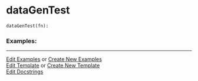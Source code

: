 # <a id="Peeves.TestUtils.dataGenTest">dataGenTest</a>

```python
dataGenTest(fn): 
```
 

### Examples: 


___

[Edit Examples](https://github.com/McCoyGroup/References/edit/gh-pages/Documentation/examples/Peeves/TestUtils/dataGenTest.md) or 
[Create New Examples](https://github.com/McCoyGroup/References/new/gh-pages/?filename=Documentation/examples/Peeves/TestUtils/dataGenTest.md) <br/>
[Edit Template](https://github.com/McCoyGroup/References/edit/gh-pages/Documentation/templates/Peeves/TestUtils/dataGenTest.md) or 
[Create New Template](https://github.com/McCoyGroup/References/new/gh-pages/?filename=Documentation/templates/Peeves/TestUtils/dataGenTest.md) <br/>
[Edit Docstrings](https://github.com/McCoyGroup/Peeves/edit/master/TestUtils.py?message=Update%20Docs)